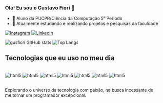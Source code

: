 ### Olá! Eu sou o Gustavo Fiori 👋

- 🔭 Aluno da PUCPR/Ciência da Computação 5° Período
- 🌱 Atualmente estudando e realizando projetos e pesquisas da faculdade

[![Instagram](https://img.shields.io/badge/Instagram-E4405F?style=for-the-badge&logo=instagram&logoColor=white)](https://www.linkedin.com/in/gustavofiori/)
[![Linkedin](https://img.shields.io/badge/LinkedIn-0077B5?style=for-the-badge&logo=linkedin&logoColor=white)](https://www.linkedin.com/in/gustavofiori/)

![gusfiori GitHub stats](https://github-readme-stats.vercel.app/api?username=gusfiori&show_icons=true&theme=dracula)
![Top Langs](https://github-readme-stats.vercel.app/api/top-langs/?username=gusfiori&hide_progress=true)



## Tecnologias que eu uso no meu dia

<div style="display: inline_block"><br/>
    <img align="center" alt="html5" src=https://img.shields.io/badge/Python-14354C?style=for-the-badge&logo=python&logoColor=white/>
    <img align="center" alt="html5" src="https://img.shields.io/badge/HTML5-E34F26?style=for-the-badge&logo=html5&logoColor=white"/>
    <img align="center" alt="html5" src=https://img.shields.io/badge/CSS3-1572B6?style=for-the-badge&logo=css3&logoColor=white/>
    <img align="center" alt="html5" src=https://img.shields.io/badge/JavaScript-F7DF1E?style=for-the-badge&logo=javascript&logoColor=black/>
    <img align="center" alt="html5" src=https://img.shields.io/badge/PHP-777BB4?style=for-the-badge&logo=php&logoColor=white/>
    <img align="center" alt="html5" src=https://img.shields.io/badge/C%23-239120?style=for-the-badge&logo=c-sharp&logoColor=white/>
    <img align="center" alt="html5" src=https://img.shields.io/badge/Java-ED8B00?style=for-the-badge&logo=openjdk&logoColor=white/>
</div><br/>

Explorando o universo da tecnologia com paixão, na busca incessante de me tornar um programador excepcional.

##






